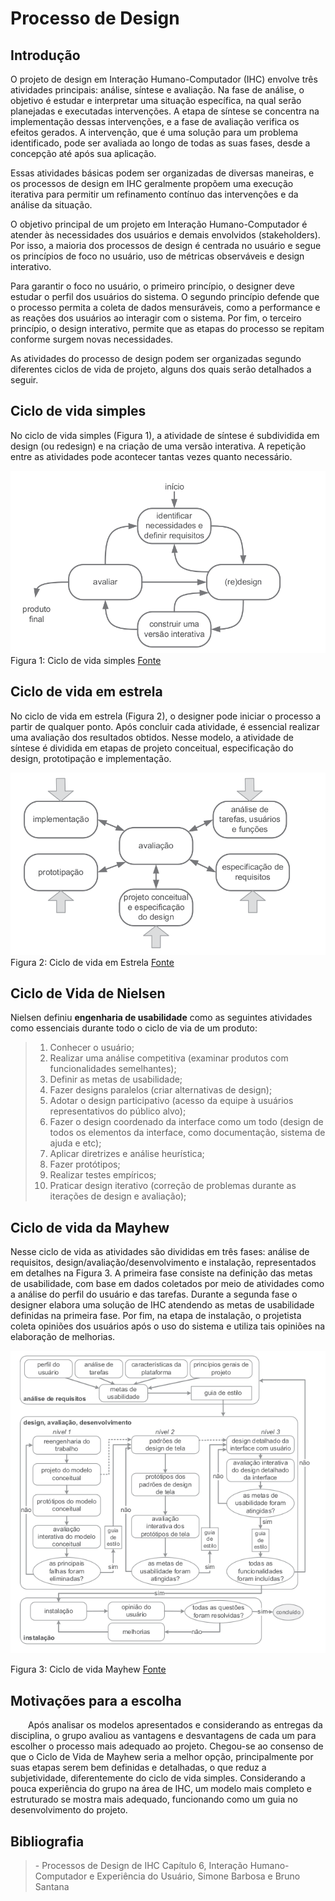 # Processo de Design

## Introdução
O projeto de design em Interação Humano-Computador (IHC) envolve três atividades principais: análise, síntese e avaliação. Na fase de análise, o objetivo é estudar e interpretar uma situação específica, na qual serão planejadas e executadas intervenções. A etapa de síntese se concentra na implementação dessas intervenções, e a fase de avaliação verifica os efeitos gerados. A intervenção, que é uma solução para um problema identificado, pode ser avaliada ao longo de todas as suas fases, desde a concepção até após sua aplicação.

Essas atividades básicas podem ser organizadas de diversas maneiras, e os processos de design em IHC geralmente propõem uma execução iterativa para permitir um refinamento contínuo das intervenções e da análise da situação.

O objetivo principal de um projeto em Interação Humano-Computador é atender às necessidades dos usuários e demais envolvidos (stakeholders). Por isso, a maioria dos processos de design é centrada no usuário e segue os princípios de foco no usuário, uso de métricas observáveis e design interativo.

Para garantir o foco no usuário, o primeiro princípio, o designer deve estudar o perfil dos usuários do sistema. O segundo princípio defende que o processo permita a coleta de dados mensuráveis, como a performance e as reações dos usuários ao interagir com o sistema. Por fim, o terceiro princípio, o design interativo, permite que as etapas do processo se repitam conforme surgem novas necessidades.

As atividades do processo de design podem ser organizadas segundo diferentes ciclos de vida de projeto, alguns dos quais serão detalhados a seguir.

## Ciclo de vida simples

No ciclo de vida simples (Figura 1), a atividade de síntese é subdividida em design (ou redesign) e na criação de uma versão interativa. A repetição entre as atividades pode acontecer tantas vezes quanto necessário.

![Ciclo de vida Simples](../assets/ciclo-de-vida-simples.png)
Figura 1: Ciclo de vida simples [Fonte](https://aprender3.unb.br/pluginfile.php/2972679/mod_resource/content/3/cap04.pdf)


## Ciclo de vida em estrela

No ciclo de vida em estrela (Figura 2), o designer pode iniciar o processo a partir de qualquer ponto. Após concluir cada atividade, é essencial realizar uma avaliação dos resultados obtidos. Nesse modelo, a atividade de síntese é dividida em etapas de projeto conceitual, especificação do design, prototipação e implementação.

![Ciclo de vida em Estrela](../assets/ciclo-de-vida-em-estrela.png)
Figura 2: Ciclo de vida em Estrela [Fonte](https://aprender3.unb.br/pluginfile.php/2972679/mod_resource/content/3/cap04.pdf)

## Ciclo de Vida de Nielsen

Nielsen definiu **engenharia de usabilidade** como as seguintes atividades como essenciais durante todo o ciclo de via de um produto:

> 1. Conhecer o usuário;
> 2. Realizar uma análise competitiva (examinar produtos com funcionalidades semelhantes);
> 3. Definir as metas de usabilidade;
> 4. Fazer designs paralelos (criar alternativas de design);
> 5. Adotar o design participativo (acesso da equipe à usuários representativos do público alvo);
> 6. Fazer o design coordenado da interface como um todo (design de todos os elementos da interface, como documentação, sistema de ajuda e etc);
> 7. Aplicar diretrizes e análise heurística;
> 8. Fazer protótipos;
> 9. Realizar testes empíricos;
> 10. Praticar design iterativo (correção de problemas durante as iterações de design e avaliação);

## Ciclo de vida da Mayhew

Nesse ciclo de vida as atividades são divididas em três fases: análise de requisitos, design/avaliação/desenvolvimento e instalação, representados em detalhes na Figura 3. A primeira fase consiste na definição das metas de usabilidade, com base em dados coletados por meio de atividades como a análise do perfil do usuário e das tarefas. Durante a segunda fase o designer elabora uma solução de IHC atendendo as metas de usabilidade definidas na primeira fase. Por fim, na etapa de instalação, o projetista coleta opiniões dos usuários após o uso do sistema e utiliza tais opiniões na elaboração de melhorias.

![Ciclo de vida Mayhew](../assets/ciclo-de-vida-mayhew.png)

Figura 3: Ciclo de vida Mayhew [Fonte](https://aprender3.unb.br/pluginfile.php/2972679/mod_resource/content/3/cap04.pdf)



## Motivações para a escolha

  Após analisar os modelos apresentados e considerando as entregas da disciplina, o grupo avaliou as vantagens e desvantagens de cada um para escolher o processo mais adequado ao projeto. Chegou-se ao consenso de que o Ciclo de Vida de Mayhew seria a melhor opção, principalmente por suas etapas serem bem definidas e detalhadas, o que reduz a subjetividade, diferentemente do ciclo de vida simples. Considerando a pouca experiência do grupo na área de IHC, um modelo mais completo e estruturado se mostra mais adequado, funcionando como um guia no desenvolvimento do projeto.

## Bibliografia

> \- Processos de Design de IHC Capítulo 6, Interação Humano-Computador e Experiência do Usuário, Simone Barbosa e Bruno Santana
